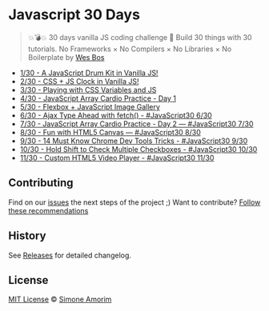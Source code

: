 # Javascript 30 Days
>  💥💣💥 30 days vanilla JS coding challenge 🎉 
>  Build 30 things with 30 tutorials. No Frameworks × No Compilers × No Libraries × No Boilerplate by [Wes Bos](https://javascript30.com/)


- [1/30 - A JavaScript Drum Kit in Vanilla JS!](https://simoneas02.github.io/javascript30/apps/javaScrip-drum-kit/)
- [2/30 - CSS + JS Clock in Vanilla JS!](https://simoneas02.github.io/javascript30/apps/CSS-JS-Clock/)
- [3/30 - Playing with CSS Variables and JS](https://simoneas02.github.io/javascript30/apps/CSS-Variables/)
- [4/30 - JavaScript Array Cardio Practice - Day 1](https://simoneas02.github.io/javascript30/apps/array-cardio/)
- [5/30 - Flexbox + JavaScript Image Gallery](https://simoneas02.github.io/javascript30/apps/image-gallery/)
- [6/30 - Ajax Type Ahead with fetch() - #JavaScript30 6/30](https://simoneas02.github.io/javascript30/apps/ajax-type-ahead/)
- [7/30 - JavaScript Array Cardio Practice - Day 2 — #JavaScript30 7/30](https://simoneas02.github.io/javascript30/apps/array-cardio-2/)
- [8/30 - Fun with HTML5 Canvas — #JavaScript30 8/30](https://simoneas02.github.io/javascript30/apps/HTML5-Canvas/)
- [9/30 - 14 Must Know Chrome Dev Tools Tricks - #JavaScript30 9/30](https://simoneas02.github.io/javascript30/apps/chrome-dev-tools/)
- [10/30 - Hold Shift to Check Multiple Checkboxes - #JavaScript30 10/30](https://simoneas02.github.io/javascript30/apps/check-checkboxes/)
- [11/30 - Custom HTML5 Video Player - #JavaScript30 11/30](https://simoneas02.github.io/javascript30/apps/HTML5-video-player/)

## Contributing
Find on our [issues](https://github.com/simoneas02/javascript30/issues/) the next steps of the project ;)
Want to contribute? [Follow these recommendations](https://github.com/simoneas02/javascript30/blob/master/CONTRIBUTING.md)


## History
See [Releases](https://github.com/simoneas02/javascript30/releases) for detailed changelog.


## License
[MIT License](https://github.com/simoneas02/javascript30/blob/master/LICENSE.md) © [Simone Amorim](https://simoneas02.github.io)
